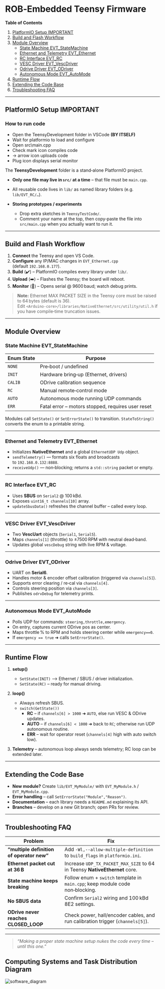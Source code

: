 # ROB‑Embedded Teensy Firmware

**Table of Contents**

1. [PlatformIO Setup IMPORTANT](#platformio-setup-important)  
2. [Build and Flash Workflow](#build-and-flash-workflow)  
3. [Module Overview](#module-overview)  
   * [State Machine EVT_StateMachine](#state-machine-evt_statemachine)  
   * [Ethernet and Telemetry EVT_Ethernet](#ethernet-and-telemetry-evt_ethernet)  
   * [RC Interface EVT_RC](#rc-interface-evt_rc)  
   * [VESC Driver EVT_VescDriver](#vesc-driver-evt_vescdriver)  
   * [Odrive Driver EVT_ODriver](#odrive-driver-evt_odriver)  
   * [Autonomous Mode EVT_AutoMode](#autonomous-mode-evt_automode)  
4. [Runtime Flow](#runtime-flow)  
5. [Extending the Code Base](#extending-the-code-base)  
6. [Troubleshooting FAQ](#troubleshooting-faq)  

---

## PlatformIO Setup IMPORTANT

### How to run code
  - Open the TeensyDevelopment folder in VSCode **(BY ITSELF)**
  - Wait for platformio to load and configure
  - Open src\main.cpp
  - Check mark icon compiles code
  - -> arrow icon uploads code
  - Plug icon displays serial monitor

The **TeensyDevelopment** folder is a stand‑alone PlatformIO project.

* **Only one file may live in `src/` at a time** – that file must be `main.cpp`.  
* All reusable code lives in `lib/` as named library folders (e.g. `lib/EVT_RC/…`).  

* **Storing prototypes / experiments**

  * Drop extra sketches in `TeensyTestCode/`.  
  * Comment your name at the top, then copy‑paste the file into `src/main.cpp` when you actually want to run it.

---

## Build and Flash Workflow

1. **Connect** the Teensy and open VS Code.  
2. **Configure** any IP/MAC changes in `EVT_Ethernet.cpp` (default `192.168.0.177`).  
3. **Build** (✔️) – PlatformIO compiles every library under `lib/`.  
4. **Upload** (➡️) – Flashes the Teensy; the board will reboot.  
5. **Monitor** (🔌) – Opens serial @ 9600 baud; watch debug prints.  

> **Note:** Ethernet MAX PACKET SIZE in the Teensy core must be raised to 64 bytes (default is 36).  
> Edit `<Arduino‑core>/libraries/NativeEthernet/src/utility/util.h` if you have compile‑time truncation issues.

---

## Module Overview

### State Machine EVT_StateMachine

| Enum State | Purpose |
|------------|---------|
| `NONE`     | Pre‑boot / undefined |
| `INIT`     | Hardware bring‑up (Ethernet, drivers) |
| `CALIB`    | ODrive calibration sequence |
| `RC`       | Manual remote‑control mode |
| `AUTO`     | Autonomous mode running UDP commands |
| `ERR`      | Fatal error – motors stopped, requires user reset |

Modules call `SetState()` or `SetErrorState()` to transition. `StateToString()` converts the enum to a printable string.

---

### Ethernet and Telemetry EVT_Ethernet

* Initializes **NativeEthernet** and a global `EthernetUDP Udp` object.  
* `sendTelemetry()` — formats six floats and broadcasts to `192.168.0.132:8888`.  
* `receiveUdp()` — non‑blocking; returns a `std::string` packet or empty.

---

### RC Interface EVT_RC

* Uses **SBUS** on `Serial2` @ 100 kBd.  
* Exposes `uint16_t channels[10]` array.  
* `updateSbusData()` refreshes the channel buffer – called every loop.

---

### VESC Driver EVT_VescDriver

* Two **VescUart** objects (`Serial1`, `Serial5`).  
* Maps `channels[1]` (throttle) to ±7500 RPM with neutral dead‑band.  
* Updates global `vescDebug` string with live RPM & voltage.

---

### Odrive Driver EVT_ODriver

* UART on **Serial6**.  
* Handles motor & encoder offset calibration (triggered via `channels[5]`).  
* Supports error clearing / re‑cal via `channels[4]`.  
* Controls steering position via `channels[3]`.  
* Publishes `odrvDebug` for telemetry prints.

---

### Autonomous Mode EVT_AutoMode

* Polls UDP for commands: `steering,throttle,emergency`.  
* On entry, captures current ODrive pos as center.  
* Maps throttle % to RPM and holds steering center while `emergency==0`.  
* If `emergency == true` ➜ calls `SetErrorState()`.

---

## Runtime Flow

1. **setup()**  
   * `SetState(INIT)` ⟶ Ethernet / SBUS / driver initialization.  
   * `SetState(RC)` – ready for manual driving.

2. **loop()**  
   * Always refresh SBUS.  
   * `switch(GetState())`  
     * **RC** – if `channels[6] > 1000` ➜ `AUTO`, else run VESC & ODrive updates.  
     * **AUTO** – if `channels[6] < 1000` ➜ back to `RC`; otherwise run UDP autonomous routine.  
     * **ERR** – wait for operator reset (`channels[4]` high with auto switch low).  

3. **Telemetry** – autonomous loop always sends telemetry; RC loop can be extended later.

---

## Extending the Code Base

* **New module?** Create `lib/EVT_MyModule/` with `EVT_MyModule.h` / `EVT_MyModule.cpp`.  
* **Error handling** – call `SetErrorState("Module","Reason")`.  
* **Documentation** – each library needs a `README.md` explaining its API.  
* **Branches** – develop on a new Git branch; open PRs for review.

---

## Troubleshooting FAQ

| Problem | Fix |
|---------|-----|
| **“multiple definition of operator new”** | Add `-Wl,--allow-multiple-definition` to `build_flags` in `platformio.ini`. |
| **Ethernet packet cut at 36 B** | Increase `UDP_TX_PACKET_MAX_SIZE` to 64 in Teensy **NativeEthernet** core. |
| **State machine keeps breaking** | Follow enum + `switch` template in `main.cpp`; keep module code non‑blocking. |
| **No SBUS data** | Confirm `Serial2` wiring and 100 kBd 8E2 settings. |
| **ODrive never reaches CLOSED_LOOP** | Check power, hall/encoder cables, and run calibration trigger (`channels[5]`). |

---

> *“Making a proper state machine setup nukes the code every time – until this one.”*
 
## Computing Systems and Task Distribution Diagram
![software_diagram](README.assets/software_diagram.png)